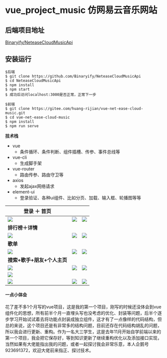 # vue_project_music 仿网易云音乐网站

## 后端项目地址 

[Binaryify/NeteaseCloudMusicApi](https://github.com/Binaryify/NeteaseCloudMusicApi)

## 安装运行
```
$后端
$ git clone https://github.com/Binaryify/NeteaseCloudMusicApi
$ cd NeteaseCloudMusicApi
$ npm install
$ npm start
$ 成功后访问localhost:3000是否正常，正常下一步

$前端
$ git clone https://gitee.com/huang-rijian/vue-net-ease-cloud-music.git
$ cd vue-net-ease-cloud-music
$ npm install
$ npm run serve
```



**技术栈**

- vue 
  -  条件循环、条件判断、组件插槽、传参、事件总线等
- vue-cli 
  -  生成脚手架 
- vue-router  
  - 路由传参、路由守卫等
- axios  
  -  发起ajax网络请求 
- element-ui 
  - 登录验证、各种ui组件、比如分页、加载、输入框、轮播图等等





| 登录 ＋ 首页                                        |                                               |                                               |
| --------------------------------------------------- | --------------------------------------------- | --------------------------------------------- |
| <img src="https://gitee.com/huang-rijian/vue-net-ease-cloud-music/tree/master/img/登录.png"  /> | <img src="https://gitee.com/huang-rijian/vue-net-ease-cloud-music/tree/master/img/首页1.png"  />    | <img src="https://gitee.com/huang-rijian/vue-net-ease-cloud-music/tree/master/img/首页2.png"  />    |
| **排行榜＋详情**                                    |                                               |                                               |
| <img src="https://gitee.com/huang-rijian/vue-net-ease-cloud-music/tree/master/img/排行榜.png"  />         | <img src="https://gitee.com/huang-rijian/vue-net-ease-cloud-music/tree/master/img/歌单详情.png"  /> | <img src="https://gitee.com/huang-rijian/vue-net-ease-cloud-music/tree/master/img/歌曲详情.png"  /> |
| **歌单**                                            |                                               |                                               |
| <img src="https://gitee.com/huang-rijian/vue-net-ease-cloud-music/tree/master/img/歌单1.png"  />          | <img src="https://gitee.com/huang-rijian/vue-net-ease-cloud-music/tree/master/img/歌单2.png"  />    | <img src="https://gitee.com/huang-rijian/vue-net-ease-cloud-music/tree/master/img/歌单分页.png"  /> |
| **搜索+歌手+朋友+个人主页**                         |                                               |                                               |
| <img src="https://gitee.com/huang-rijian/vue-net-ease-cloud-music/tree/master/img/搜索1.png"  />          | <img src="https://gitee.com/huang-rijian/vue-net-ease-cloud-music/tree/master/img/搜索2.png"  />    | <img src="https://gitee.com/huang-rijian/vue-net-ease-cloud-music/tree/master/img/搜索4.png"  />    |
|<img src="https://gitee.com/huang-rijian/vue-net-ease-cloud-music/tree/master/img/歌手2.png"  />          |                                               |                                               |
| <img src="https://gitee.com/huang-rijian/vue-net-ease-cloud-music/tree/master/img/歌手.png"  />           | <img src="https://gitee.com/huang-rijian/vue-net-ease-cloud-music/tree/master/img/朋友.png"  />     | <img src="https://gitee.com/huang-rijian/vue-net-ease-cloud-music/tree/master/img/个人主页.png"  /> |



#### 一点小体会

花了差不多1个月写的vue项目，这是我的第一个项目，刚写的时候还没体会到vue组件化的思想，所有前半个月一直埋头写也没考虑的优化、封装等问题，后半个逐步学习开始试试着去将功能点封装成独立组件，这才有了一点像样的代码结构，但总的来说，这个项目还是有非常多的结构问题，目前还存在代码结构胡乱的问题，所以我会进行更新、重构。作为一名大三学生，这是去年11月开始自学前端以来的第一个项目，我会把它保存好，等到知识更新了继续重构优化以及添加接口实现，当然如果有大佬能指出我的问题，或者一起探讨我会非常乐意，本人企鹅号923691372，欢迎大佬前来指正、探讨技术。

